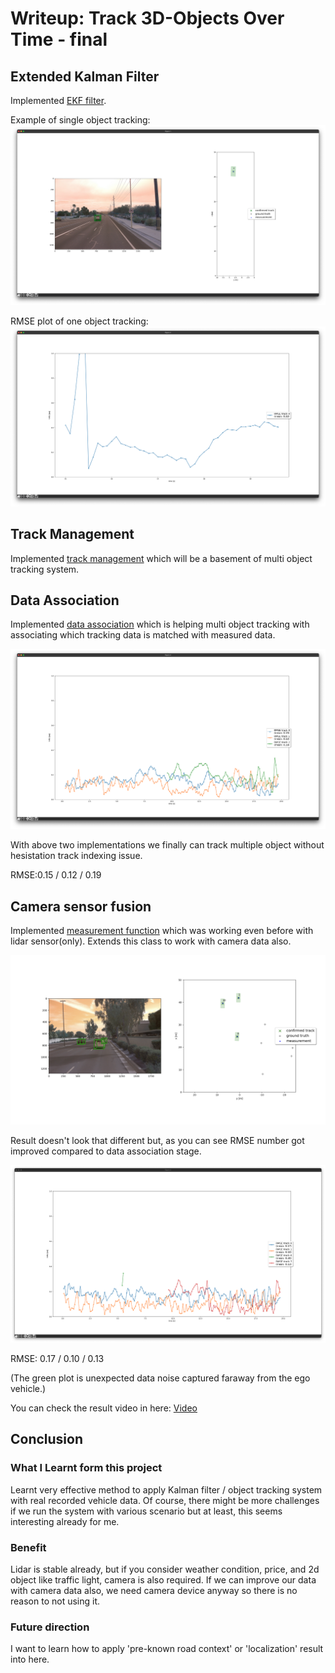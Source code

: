 # Writeup: Track 3D-Objects Over Time - final

## Extended Kalman Filter

Implemented [EKF filter](student/filter.py). 

Example of single object tracking:
![](media/ekf0.png)

RMSE plot of one object tracking:
![](media/ekf1.png)

## Track Management

Implemented [track management](student/trackmanagement.py) which will be a basement of multi object tracking system.

## Data Association

Implemented [data association](student/association.py) which is helping multi object tracking with associating which tracking data is matched with measured data.

![](media/data0.png)

With above two implementations we finally can track multiple object without hesistation track indexing issue.

RMSE:0.15 / 0.12 / 0.19

## Camera sensor fusion

Implemented [measurement function](student/measurements.py) which was working even before with lidar sensor(only). Extends this class to work with camera data also.

![](media/camera0.png)

Result doesn't look that different but, as you can see RMSE number got improved compared to data association stage.

![](media/camera1.png)

RMSE: 0.17 / 0.10 / 0.13

(The green plot is unexpected data noise captured faraway from the ego vehicle.)

You can check the result video in here:
[Video](media/my_tracking_results.mp4)

## Conclusion

### What I Learnt form this project
Learnt very effective method to apply Kalman filter / object tracking system with real recorded vehicle data. Of course, there might be more challenges if we run the system with various scenario but at least, this seems interesting already for me.

### Benefit
Lidar is stable already, but if you consider weather condition, price, and 2d object like traffic light, camera is also required. If we can improve our data with camera data also, we need camera device anyway so there is no reason to not using it.

### Future direction
I want to learn how to apply 'pre-known road context' or 'localization' result into here.

